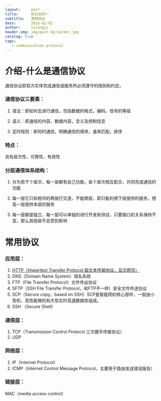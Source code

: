 ```yaml
---
layout:     post
title:      协议系列一
subtitle:   常用协议
date:       2016-02-02
author:     lulongji
header-img: img/post-bg-hacker.jpg
catalog: true
tags:
   - communication protocol
---
```


# 介绍-什么是通信协议

通信协议即双方实体完成通信或服务所必须遵守的规则和约定。

### 通信协议三要素：

1. 语法：即如何去进行通信，包括数据的格式，编码，信号的等级

2. 语义：即通信的内容，数据内容，含义及控制信息

3. 定时规则：即何时通信，明确通信的顺序，速率匹配，排序

### 特点：

具有层次性，可靠性，有效性

### 分层通信体系结构：

1. 分为若干个层次，每一层都有自己功能，各个层次相互配合，共同完成通信的功能

2. 每一层它只和相邻的两层打交道，不能跨层，即只能利用下层提供的服务，想高一层提供本层的服务

3. 每一层都是独立，每一层可以单独的进行开发和测试，只要接口的关系保持不变，那么其他层不会受到影响


# 常用协议

### 应用层：

1. [HTTP（Hypertext Transfer Protocol 超文本传输协议，显示网页）](http://blog.lulongji.cn/2016/02/03/%E5%8D%8F%E8%AE%AE-Http%E5%8D%8F%E8%AE%AE/)
2. DNS（Domain Name System）域名系统
3. FTP（File Transfer Protocol）文件传出协议
4. SFTP（SSH File Transfer Protocol，和FTP不一样）安全文件传送协议
5. SCP（Secure copy，based on SSH）SCP是智能网的核心部件，一般由小型机、高性能微机和大型实时高速数据库组成。
6. SSH （Secure Shell）

### 通信层：

1. TCP（Transmission Control Protocol 三次握手传输协议）
2. UDP

### 网络层：

1. IP（Internet Protocol）
2. ICMP（Internet Control Message Protocol，主要用于路由发送错误报告）

### 链接层：

MAC（media access control）


